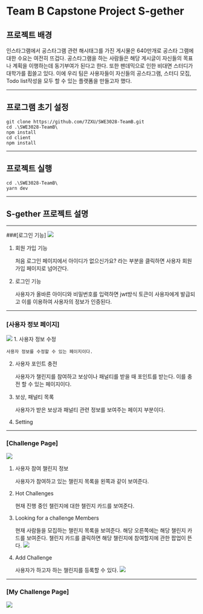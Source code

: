 # Team B Capstone Project S-gether


## 프로젝트 배경
인스타그램에서 공스타그램 관련 해시태그를 가진 게시물은 640만개로 공스타 그램에 대한 수요는 여전히 뜨겁다. 공스타그램을 하는 사람들은 해당 게시글이 자신들의 목표나 계획을 이행하는데 동기부여가 된다고 한다. 
또한 팬데믹으로 인한 비대면 스터디가 대학가를 휩쓸고 있다. 이에 우리 팀은 사용자들이 자신들의 공스타그램, 스터디 모집, Todo list작성을 모두 할 수 있는 플랫폼을 만들고자 했다.

---

## 프로그램 초기 설정
```
git clone https://github.com/7ZXU/SWE3028-TeamB.git
cd .\SWE3028-TeamB\
npm install
cd client
npm install
```
---
## 프로젝트 실행
```
cd .\SWE3028-TeamB\
yarn dev
```
---

## S-gether 프로젝트 설명
---
###[로그인 기능]
<img src = "./Picture/로그인 페이지.png">
1. 회원 가입 기능

    처음 로그인 페이지에서 아이디가 없으신가요? 라는 부분을 클릭하면 사용자 회원가입 페이지로 넘어간다.
2. 로그인 기능

    사용자가 올바른 아이디와 비밀번호를 입력하면 jwt방식 토큰이 사용자에게 발급되고 이를 이용하여 사용자의 정보가 인증된다.
---
### [사용자 정보 페이지]
<img src = "./Picture/User info.png">
1. 사용자 정보 수정

    사용자 정보를 수정할 수 있는 페이지이다.

2. 사용자 포인트 충전

    사용자가 챌린지를 참여하고 보상이나 패널티를 받을 때 포인트를 받는다. 이를 충전 할 수 있는 페이지이다.

3. 보상, 패널티 목록

    사용자가 받은 보상과 패널티 관련 정보를 보여주는 페이지 부분이다.

4. Setting

    
---
### [Challenge Page]
<img src = ".\Picture\Challenge Search Page.png" >

1. 사용자 참여 챌린지 정보

    사용자가 참여하고 있는 챌린지 목록을 왼쪽과 같이 보여준다.

2. Hot Challenges

    현재 진행 중인 챌린지에 대한 챌린지 카드를 보여준다.

3. Looking for a challenge Members

    현재 사람들을 모집하는 챌린지 목록을 보여준다.
    해당 오른쪽에는 해당 챌린지 카드를 보여준다.
    챌린지 카드를 클릭하면 해당 챌린지에 참여할지에 관한 팝업이 뜬다.
    <img src = "./Picture/enrollChallenge.png">

4. Add Challenge

    사용자가 하고자 하는 챌린지를 등록할 수 있다.
    <img src = "./Picture/UploadChallenge.png">

---
### [My Challenge Page]
<img src = ".\Picture\My challenge Page.png" >





